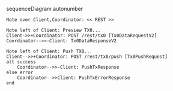 sequenceDiagram
    autonumber

    Note over Client,Coordinator: << REST >>

    Note left of Client: Preview TX0...
    Client->>+Coordinator: POST /rest/tx0 [Tx0DataRequestV2]
    Coordinator-->>-Client: Tx0DataResponseV2

    Note left of Client: Push TX0...
    Client-->>+Coordinator: POST /rest/tx0/push [Tx0PushRequest]
    alt success
        Coordinator-->>-Client: PushTxResponse
    else error
        Coordinator-->>Client: PushTxErrorResponse
    end
